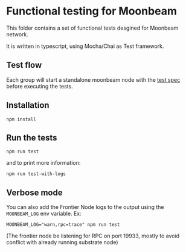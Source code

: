 # Functional testing for Moonbeam

This folder contains a set of functional tests desgined for Moonbeam network.

It is written in typescript, using Mocha/Chai as Test framework.

## Test flow

Each group will start a standalone moonbeam node with the
[test spec](../node/standalone/src/chain_spec.rs) before executing the tests.

## Installation

```
npm install
```

## Run the tests

```
npm run test
```

and to print more information:

```
npm run test-with-logs
```

## Verbose mode

You can also add the Frontier Node logs to the output using the `MOONBEAM_LOG` env variable. Ex:

```
MOONBEAM_LOG="warn,rpc=trace" npm run test
```

(The frontier node be listening for RPC on port 19933, mostly to avoid conflict with already running
substrate node)
